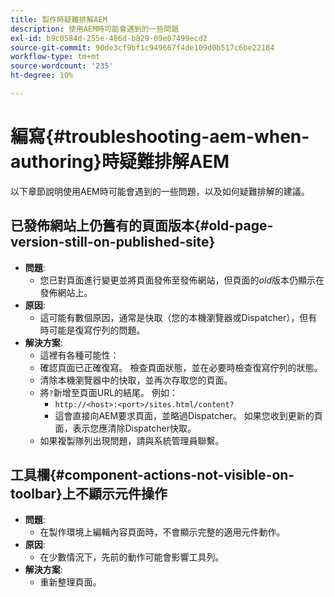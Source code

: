 ```yaml
---
title: 製作時疑難排解AEM
description: 使用AEM時可能會遇到的一些問題
exl-id: b9c0584d-255e-486d-b829-09e07499ecd2
source-git-commit: 90de3cf9bf1c949667f4de109d0b517c6be22184
workflow-type: tm+mt
source-wordcount: '235'
ht-degree: 10%

---
```


# 編寫{#troubleshooting-aem-when-authoring}時疑難排解AEM

以下章節說明使用AEM時可能會遇到的一些問題，以及如何疑難排解的建議。

## 已發佈網站上仍舊有的頁面版本{#old-page-version-still-on-published-site}

* **問題**:
   * 您已對頁面進行變更並將頁面發佈至發佈網站，但頁面的&#x200B;*old*&#x200B;版本仍顯示在發佈網站上。
* **原因**:
   * 這可能有數個原因，通常是快取（您的本機瀏覽器或Dispatcher），但有時可能是復寫佇列的問題。
* **解決方案**:
   * 這裡有各種可能性：
   * 確認頁面已正確復寫。 檢查頁面狀態，並在必要時檢查復寫佇列的狀態。
   * 清除本機瀏覽器中的快取，並再次存取您的頁面。
   * 將`?`新增至頁面URL的結尾。 例如：
      * `http://<host>:<port>/sites.html/content?`
      * 這會直接向AEM要求頁面，並略過Dispatcher。 如果您收到更新的頁面，表示您應清除Dispatcher快取。
   * 如果複製隊列出現問題，請與系統管理員聯繫。

## 工具欄{#component-actions-not-visible-on-toolbar}上不顯示元件操作

* **問題**:
   * 在製作環境上編輯內容頁面時，不會顯示完整的適用元件動作。
* **原因**:
   * 在少數情況下，先前的動作可能會影響工具列。
* **解決方案**:
   * 重新整理頁面。
